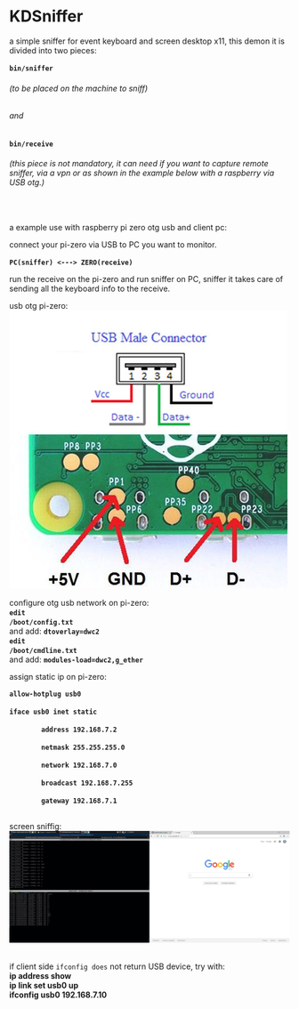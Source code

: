 # KDSniffer

a simple sniffer for event keyboard and screen desktop x11,
this demon it is divided into two pieces:

<code><b>bin/sniffer</b></code><br>
<h6>(to be placed on the machine to sniff)</h6>
<h6>and</h6> 
<code><b>bin/receive</b></code>
<h6>(this piece is not mandatory, it can need if you want to capture remote sniffer,
via a vpn or as shown in the example below with a raspberry via USB otg.)</h6><br>

a example use with raspberry pi zero otg usb and client pc:<br>

connect your pi-zero via USB to PC you want to monitor.<br>

<code><b>PC(sniffer) <---> ZERO(receive)</b></code><br>

run the receive on the pi-zero and run sniffer on PC, sniffer it takes care of sending all the keyboard info to the receive.<br>

usb otg pi-zero:<br>
<img src="1.jpg"/><br>

configure otg usb network on pi-zero:
<br>
<code><b>edit /boot/config.txt</b></code><br>
and add:
<code><b>dtoverlay=dwc2</b></code><br>
<code><b>edit /boot/cmdline.txt</b></code><br>
and add:
<code><b>modules-load=dwc2,g_ether</b></code><br>

assign static ip on pi-zero:
<pre><code><b>allow-hotplug usb0<br>
iface usb0 inet static<br>
        address 192.168.7.2<br>
        netmask 255.255.255.0<br>
        network 192.168.7.0<br>
        broadcast 192.168.7.255<br>
        gateway 192.168.7.1<br>
</b></code></pre>
screen sniffig:<br>
<img src="2.jpg"/><br>
<br>

if client side <code>ifconfig does</code> not return USB device, try with:<b><br>
<b>ip address show</b><br>
<b>ip link set usb0 up</b><br>
<b>ifconfig usb0 192.168.7.10</b><br>
